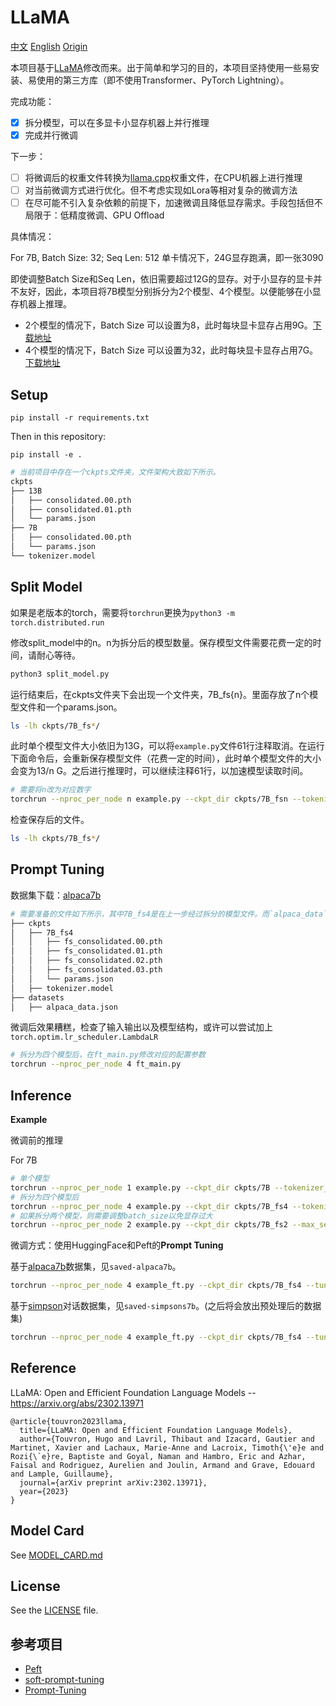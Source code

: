 # LLaMA 

[中文](README.md) [English](README.EN.md) [Origin](README.LLaMA.md)

本项目基于[LLaMA](https://github.com/facebookresearch/llama)修改而来。出于简单和学习的目的，本项目坚持使用一些易安装、易使用的第三方库（即不使用Transformer、PyTorch Lightning）。

完成功能：

- [x] 拆分模型，可以在多显卡小显存机器上并行推理
- [x] 完成并行微调

下一步：

- [ ] 将微调后的权重文件转换为[llama.cpp](https://github.com/ggerganov/llama.cpp)权重文件，在CPU机器上进行推理
- [ ] 对当前微调方式进行优化。但不考虑实现如Lora等相对复杂的微调方法
- [ ] 在尽可能不引入复杂依赖的前提下，加速微调且降低显存需求。手段包括但不局限于：低精度微调、GPU Offload

具体情况：

For 7B, Batch Size: 32; Seq Len: 512
单卡情况下，24G显存跑满，即一张3090

即使调整Batch Size和Seq Len，依旧需要超过12G的显存。对于小显存的显卡并不友好，因此，本项目将7B模型分别拆分为2个模型、4个模型。以便能够在小显存机器上推理。

- 2个模型的情况下，Batch Size 可以设置为8，此时每块显卡显存占用9G。[下载地址](https://huggingface.co/wnma3mz/llama_fs2_7B/tree/main)
- 4个模型的情况下，Batch Size 可以设置为32，此时每块显卡显存占用7G。[下载地址](https://huggingface.co/wnma3mz/llama_fs4_7B/tree/main)


## Setup

```
pip install -r requirements.txt
```
Then in this repository:
```
pip install -e .
```


```bash
# 当前项目中存在一个ckpts文件夹，文件架构大致如下所示。
ckpts
├── 13B
│   ├── consolidated.00.pth
│   ├── consolidated.01.pth
│   └── params.json
├── 7B
│   ├── consolidated.00.pth
│   └── params.json
└── tokenizer.model
```

## Split Model

如果是老版本的torch，需要将`torchrun`更换为`python3 -m torch.distributed.run`

修改split_model中的n。n为拆分后的模型数量。保存模型文件需要花费一定的时间，请耐心等待。
```bash
python3 split_model.py
```

运行结束后，在ckpts文件夹下会出现一个文件夹，7B_fs{n}。里面存放了n个模型文件和一个params.json。

```bash
ls -lh ckpts/7B_fs*/
```

此时单个模型文件大小依旧为13G，可以将`example.py`文件61行注释取消。在运行下面命令后，会重新保存模型文件（花费一定的时间），此时单个模型文件的大小会变为13/n G。之后进行推理时，可以继续注释61行，以加速模型读取时间。
```bash
# 需要将n改为对应数字
torchrun --nproc_per_node n example.py --ckpt_dir ckpts/7B_fsn --tokenizer_path ckpts/tokenizer.model
```

检查保存后的文件。
```bash
ls -lh ckpts/7B_fs*/
```

## Prompt Tuning

数据集下载：[alpaca7b](https://github.com/tatsu-lab/stanford_alpaca/blob/main/alpaca_data.json)

```bash
# 需要准备的文件如下所示，其中7B_fs4是在上一步经过拆分的模型文件。而`alpaca_data`是数据集
├── ckpts
│   ├── 7B_fs4
│   │   ├── fs_consolidated.00.pth
│   │   ├── fs_consolidated.01.pth
│   │   ├── fs_consolidated.02.pth
│   │   ├── fs_consolidated.03.pth
│   │   └── params.json
│   ├── tokenizer.model
├── datasets
│   ├── alpaca_data.json
```

微调后效果糟糕，检查了输入输出以及模型结构，或许可以尝试加上`torch.optim.lr_scheduler.LambdaLR`

```bash
# 拆分为四个模型后，在ft_main.py修改对应的配置参数
torchrun --nproc_per_node 4 ft_main.py 
```

## Inference

**Example**

微调前的推理

For 7B
```bash
# 单个模型
torchrun --nproc_per_node 1 example.py --ckpt_dir ckpts/7B --tokenizer_path ckpts/tokenizer.model
# 拆分为四个模型后
torchrun --nproc_per_node 4 example.py --ckpt_dir ckpts/7B_fs4 --tokenizer_path ckpts/tokenizer.model
# 如果拆分两个模型，则需要调整batch_size以免显存过大
torchrun --nproc_per_node 2 example.py --ckpt_dir ckpts/7B_fs2 --max_seq_len 512 --max_batch_size 5 --tokenizer_path ckpts/tokenizer.model
```

微调方式：使用HuggingFace和Peft的**Prompt Tuning**

基于[alpaca7b](https://github.com/tatsu-lab/stanford_alpaca/blob/main/alpaca_data.json)数据集，见`saved-alpaca7b`。

```bash
torchrun --nproc_per_node 4 example_ft.py --ckpt_dir ckpts/7B_fs4 --tuning_ckpt_path saved-alpaca7b/adapter_model.bin --tokenizer_path ckpts/tokenizer.model
```

基于[simpson](https://replicate.com/blog/fine-tune-llama-to-speak-like-homer-simpson)对话数据集，见`saved-simpsons7b`。(之后将会放出预处理后的数据集)

```bash
torchrun --nproc_per_node 4 example_ft.py --ckpt_dir ckpts/7B_fs4 --tuning_ckpt_path saved-simpsons7b/adapter_model.bin --tokenizer_path ckpts/tokenizer.model
```


## Reference

LLaMA: Open and Efficient Foundation Language Models -- https://arxiv.org/abs/2302.13971

```
@article{touvron2023llama,
  title={LLaMA: Open and Efficient Foundation Language Models},
  author={Touvron, Hugo and Lavril, Thibaut and Izacard, Gautier and Martinet, Xavier and Lachaux, Marie-Anne and Lacroix, Timoth{\'e}e and Rozi{\`e}re, Baptiste and Goyal, Naman and Hambro, Eric and Azhar, Faisal and Rodriguez, Aurelien and Joulin, Armand and Grave, Edouard and Lample, Guillaume},
  journal={arXiv preprint arXiv:2302.13971},
  year={2023}
}
```

## Model Card
See [MODEL_CARD.md](MODEL_CARD.md)

## License
See the [LICENSE](LICENSE) file.


## 参考项目

- [Peft](https://github.com/huggingface/peft)
- [soft-prompt-tuning](https://github.com/kipgparker/soft-prompt-tuning/)
- [Prompt-Tuning](https://github.com/mkshing/Prompt-Tuning/)

